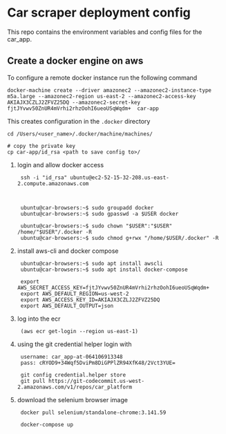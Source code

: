 # Car scraper deployment config
This repo contains the environment variables and config files for the car_app.

## Create a docker engine on aws

To configure a remote docker instance run the following command

    docker-machine create --driver amazonec2 --amazonec2-instance-type m5a.large --amazonec2-region us-east-2 --amazonec2-access-key AKIAJX3CZLJ2ZFVZ25DQ --amazonec2-secret-key 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  car-app

This creates configuration in the ```.docker``` directory

    cd /Users/<user_name>/.docker/machine/machines/

    # copy the private key
    cp car-app/id_rsa <path to save config to>/

1. login and allow docker access

        ssh -i "id_rsa" ubuntu@ec2-52-15-32-208.us-east-2.compute.amazonaws.com
        
        

        ubuntu@car-browsers:~$ sudo groupadd docker
        ubuntu@car-browsers:~$ sudo gpasswd -a $USER docker

        ubuntu@car-browsers:~$ sudo chown "$USER":"$USER" /home/"$USER"/.docker -R
        ubuntu@car-browsers:~$ sudo chmod g+rwx "/home/$USER/.docker" -R

2. install aws-cli and docker compose

        ubuntu@car-browsers:~$ sudo apt install awscli
        ubuntu@car-browsers:~$ sudo apt install docker-compose
        
        export AWS_SECRET_ACCESS_KEY=fjtJYvwv50ZnUR4mVrhi2rhzOohI6ueoUSqWqdm+
        export AWS_DEFAULT_REGION=us-west-2
        export AWS_ACCESS_KEY_ID=AKIAJX3CZLJ2ZFVZ25DQ
        export AWS_DEFAULT_OUTPUT=json

3. log into the ecr

        (aws ecr get-login --region us-east-1)

4. using the git credential helper login with

        username: car_app-at-064106913348
        pass: cRYOD9+34Wqf5DviPm8DiGPPlZR94XfK48/2Vct3YUE=

        git config credential.helper store
        git pull https://git-codecommit.us-west-2.amazonaws.com/v1/repos/car_platform

5. download the selenium browser image

        docker pull selenium/standalone-chrome:3.141.59

        docker-compose up






